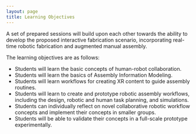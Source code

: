 ```yaml
---
layout: page
title: Learning Objectives
---
```


A set of prepared sessions will build upon each other towards the ability to develop the proposed interactive fabrication scenario, incorporating real-time robotic fabrication and augmented manual assembly. 

The learning objectives are as follows:
* Students will learn the basic concepts of human-robot collaboration.
* Students will learn the basics of Assembly Information Modeling.
* Students will learn workflows for creating XR content to guide assembly routines. 
* Students will learn to create and prototype robotic assembly workflows, including the design, robotic and human task planning, and simulations.
* Students can individually reflect on novel collaborative robotic workflow concepts and implement their concepts in smaller groups.
* Students will be able to validate their concepts in a full-scale prototype experimentally.
